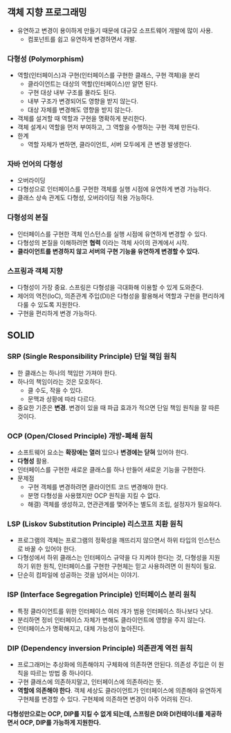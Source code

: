 ## 객체 지향 프로그래밍
- 유연하고 변경이 용이하게 만들기 때문에 대규모 소프트웨어 개발에 많이 사용.
  - 컴포넌트를 쉽고 유연하게 변경하면서 개발.

### 다형성 (Polymorphism)
- 역할(인터페이스)과 구현(인터페이스를 구현한 클래스, 구현 객체)을 분리
  - 클라이언트는 대상의 역할(인터페이스)만 알면 된다.
  - 구현 대상 내부 구조를 몰라도 된다.
  - 내부 구조가 변경되어도 영향을 받지 않는다.
  - 대상 자체를 변경해도 영향을 받지 않는다.
- 객체를 설겨할 때 역할과 구현을 명확하게 분리한다.
- 객체 설계시 역할을 먼저 부여하고, 그 역할을 수행하는 구현 객체 만든다.
- 한계
  - 역할 자체가 변하면, 클라이언트, 서버 모두에게 큰 변경 발생한다.

### 자바 언어의 다형성
- 오버라이딩
- 다형성으로 인터페이스를 구현한 객체를 실행 시점에 유연하게 변경 가능하다.
- 클래스 상속 관계도 다형성, 오버라이딩 적용 가능하다.

### 다형성의 본질
- 인터페이스를 구현한 객체 인스턴스를 실행 시점에 유연하게 변경할 수 있다.
- 다형성의 본질을 이해하려면 __협력__ 이라는 객체 사이의 관계에서 시작.
- __클라이언트를 변경하지 않고 서버의 구현 기능을 유연하게 변경할 수 있다.__


### 스프링과 객체 지향
- 다형성이 가장 중요. 스프링은 다형성을 극대화해 이용할 수 있게 도와준다.
- 제어의 역전(IoC), 의존관계 주입(DI)은 다형성을 활용해서 역할과 구현을 편리하게 다룰 수 있도록 지원한다.
- 구현을 편리하게 변경 가능하다.

## SOLID
### SRP (Single Responsibility Principle) 단일 책임 원칙
- 한 클래스는 하나의 책임만 가져야 한다.
- 하나의 책임이라는 것은 모호하다.
  - 클 수도, 작을 수 있다.
  - 문맥과 상황에 따라 다르다.
- 중요한 기준은 __변경__. 변경이 있을 때 파급 효과가 적으면 단일 책임 원칙을 잘 따른것이다.
  
### OCP (Open/Closed Principle) 개방-폐쇄 원칙
- 소프트웨어 요소는 __확장에는 열러__ 있으나 __변경에는 닫혀__ 있어야 한다.
- __다형성__ 활용.
- 인터페이스를 구현한 새로운 클래스를 하나 만들어 새로운 기능을 구현한다.
- 문제점
  - 구현 객체를 변경하려면 클라이언트 코드 변경해야 한다.
  - 분명 다형성을 사용했지만 OCP 원칙을 지킬 수 없다.
  - 해결) 객체를 생성하고, 연관관계를 맺어주는 별도의 조립, 설정자가 필요하다.

### LSP (Liskov Substitution Principle) 리스코프 치환 원칙
- 프로그램의 객체는 프로그램의 정확성을 깨뜨리지 않으면서 하위 타입의 인스턴스로 바꿀 수 있어야 한다.
- 다형성에서 하위 클래스는 인터페이스 규약을 다 지켜야 한다는 것, 다형성을 지원하기 위한 원칙, 인터페이스를 구현한 구현체는 믿고 사용하려면 이 원칙이 필요.
- 단순히 컴파일에 성공하는 것을 넘어서는 이야기.

### ISP (Interface Segregation Principle) 인터페이스 분리 원칙
- 특정 클라이언트를 위한 인터페이스 여러 개가 범용 인터페이스 하나보다 낫다.
- 분리하면 정비 인터페이스 자체가 변해도 클라이언트에 영향을 주지 않는다.
- 인터페이스가 명확해지고, 대체 가능성이 높아진다.

### DIP (Dependency inversion Principle) 의존관계 역전 원칙
- 프로그래머는 추상화에 의존해야지 구체화에 의존하면 안된다. 의존성 주입은 이 원칙을 따르는 방법 중 하나이다.
- 구현 클래스에 의존하지말고, 인터페이스에 의존하라는 뜻.
- __역할에 의존해야 한다__. 객체 세상도 클라이언트가 인터페이스에 의존해야 유연하게 구현체를 변경할 수 있다. 구현체에 의존하면 변경이 아주 어려워 진다.

 
__다형성만으로는 OCP, DIP를 지킬 수 없게 되는데, 스프링은 DI와 DI컨테이너를 제공하면서 OCP, DIP를 가능하게 지원한다.__